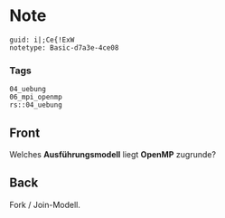 # Note
```
guid: i|;Ce{!ExW
notetype: Basic-d7a3e-4ce08
```

### Tags
```
04_uebung
06_mpi_openmp
rs::04_uebung
```

## Front
Welches <b>Ausführungsmodell</b> liegt <b>OpenMP</b> zugrunde?

## Back
Fork / Join-Modell.
